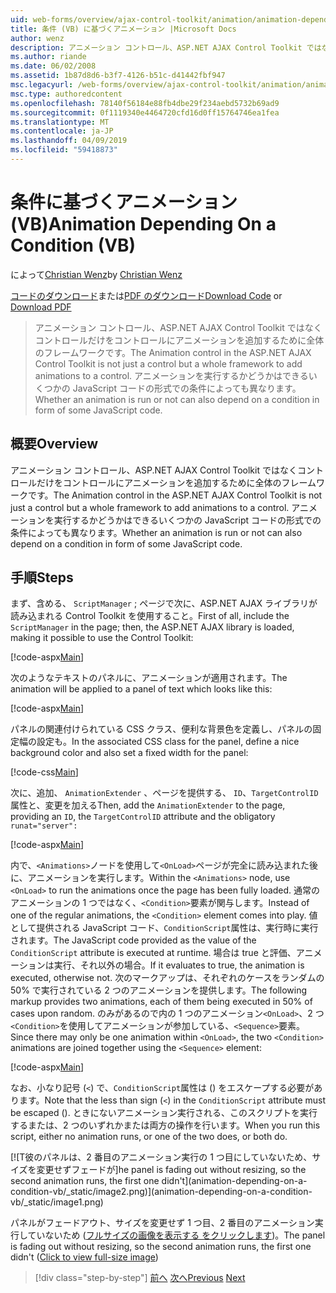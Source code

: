 ```yaml
---
uid: web-forms/overview/ajax-control-toolkit/animation/animation-depending-on-a-condition-vb
title: 条件 (VB) に基づくアニメーション |Microsoft Docs
author: wenz
description: アニメーション コントロール、ASP.NET AJAX Control Toolkit ではなくコントロールだけをコントロールにアニメーションを追加するために全体のフレームワークです。 アニメーションがかどうか.
ms.author: riande
ms.date: 06/02/2008
ms.assetid: 1b87d8d6-b3f7-4126-b51c-d41442fbf947
msc.legacyurl: /web-forms/overview/ajax-control-toolkit/animation/animation-depending-on-a-condition-vb
msc.type: authoredcontent
ms.openlocfilehash: 78140f56184e88fb4dbe29f234aebd5732b69ad9
ms.sourcegitcommit: 0f1119340e4464720cfd16d0ff15764746ea1fea
ms.translationtype: MT
ms.contentlocale: ja-JP
ms.lasthandoff: 04/09/2019
ms.locfileid: "59418873"
---
```

# <a name="animation-depending-on-a-condition-vb"></a><span data-ttu-id="caeaa-104">条件に基づくアニメーション (VB)</span><span class="sxs-lookup"><span data-stu-id="caeaa-104">Animation Depending On a Condition (VB)</span></span>

<span data-ttu-id="caeaa-105">によって[Christian Wenz](https://github.com/wenz)</span><span class="sxs-lookup"><span data-stu-id="caeaa-105">by [Christian Wenz](https://github.com/wenz)</span></span>

<span data-ttu-id="caeaa-106">[コードのダウンロード](http://download.microsoft.com/download/f/9/a/f9a26acd-8df4-4484-8a18-199e4598f411/Animation4.vb.zip)または[PDF のダウンロード](http://download.microsoft.com/download/6/7/1/6718d452-ff89-4d3f-a90e-c74ec2d636a3/animation4VB.pdf)</span><span class="sxs-lookup"><span data-stu-id="caeaa-106">[Download Code](http://download.microsoft.com/download/f/9/a/f9a26acd-8df4-4484-8a18-199e4598f411/Animation4.vb.zip) or [Download PDF](http://download.microsoft.com/download/6/7/1/6718d452-ff89-4d3f-a90e-c74ec2d636a3/animation4VB.pdf)</span></span>

> <span data-ttu-id="caeaa-107">アニメーション コントロール、ASP.NET AJAX Control Toolkit ではなくコントロールだけをコントロールにアニメーションを追加するために全体のフレームワークです。</span><span class="sxs-lookup"><span data-stu-id="caeaa-107">The Animation control in the ASP.NET AJAX Control Toolkit is not just a control but a whole framework to add animations to a control.</span></span> <span data-ttu-id="caeaa-108">アニメーションを実行するかどうかはできるいくつかの JavaScript コードの形式での条件によっても異なります。</span><span class="sxs-lookup"><span data-stu-id="caeaa-108">Whether an animation is run or not can also depend on a condition in form of some JavaScript code.</span></span>


## <a name="overview"></a><span data-ttu-id="caeaa-109">概要</span><span class="sxs-lookup"><span data-stu-id="caeaa-109">Overview</span></span>

<span data-ttu-id="caeaa-110">アニメーション コントロール、ASP.NET AJAX Control Toolkit ではなくコントロールだけをコントロールにアニメーションを追加するために全体のフレームワークです。</span><span class="sxs-lookup"><span data-stu-id="caeaa-110">The Animation control in the ASP.NET AJAX Control Toolkit is not just a control but a whole framework to add animations to a control.</span></span> <span data-ttu-id="caeaa-111">アニメーションを実行するかどうかはできるいくつかの JavaScript コードの形式での条件によっても異なります。</span><span class="sxs-lookup"><span data-stu-id="caeaa-111">Whether an animation is run or not can also depend on a condition in form of some JavaScript code.</span></span>

## <a name="steps"></a><span data-ttu-id="caeaa-112">手順</span><span class="sxs-lookup"><span data-stu-id="caeaa-112">Steps</span></span>

<span data-ttu-id="caeaa-113">まず、含める、 `ScriptManager` ; ページで次に、ASP.NET AJAX ライブラリが読み込まれる Control Toolkit を使用すること。</span><span class="sxs-lookup"><span data-stu-id="caeaa-113">First of all, include the `ScriptManager` in the page; then, the ASP.NET AJAX library is loaded, making it possible to use the Control Toolkit:</span></span>

[!code-aspx[Main](animation-depending-on-a-condition-vb/samples/sample1.aspx)]

<span data-ttu-id="caeaa-114">次のようなテキストのパネルに、アニメーションが適用されます。</span><span class="sxs-lookup"><span data-stu-id="caeaa-114">The animation will be applied to a panel of text which looks like this:</span></span>

[!code-aspx[Main](animation-depending-on-a-condition-vb/samples/sample2.aspx)]

<span data-ttu-id="caeaa-115">パネルの関連付けられている CSS クラス、便利な背景色を定義し、パネルの固定幅の設定も。</span><span class="sxs-lookup"><span data-stu-id="caeaa-115">In the associated CSS class for the panel, define a nice background color and also set a fixed width for the panel:</span></span>

[!code-css[Main](animation-depending-on-a-condition-vb/samples/sample3.css)]

<span data-ttu-id="caeaa-116">次に、追加、 `AnimationExtender` 、ページを提供する、 `ID`、`TargetControlID`属性と、変更を加える</span><span class="sxs-lookup"><span data-stu-id="caeaa-116">Then, add the `AnimationExtender` to the page, providing an `ID`, the `TargetControlID` attribute and the obligatory</span></span> `runat="server":`

[!code-aspx[Main](animation-depending-on-a-condition-vb/samples/sample4.aspx)]

<span data-ttu-id="caeaa-117">内で、`<Animations>`ノードを使用して`<OnLoad>`ページが完全に読み込まれた後に、アニメーションを実行します。</span><span class="sxs-lookup"><span data-stu-id="caeaa-117">Within the `<Animations>` node, use `<OnLoad>` to run the animations once the page has been fully loaded.</span></span> <span data-ttu-id="caeaa-118">通常のアニメーションの 1 つではなく、`<Condition>`要素が関与します。</span><span class="sxs-lookup"><span data-stu-id="caeaa-118">Instead of one of the regular animations, the `<Condition>` element comes into play.</span></span> <span data-ttu-id="caeaa-119">値として提供される JavaScript コード、`ConditionScript`属性は、実行時に実行されます。</span><span class="sxs-lookup"><span data-stu-id="caeaa-119">The JavaScript code provided as the value of the `ConditionScript` attribute is executed at runtime.</span></span> <span data-ttu-id="caeaa-120">場合は true と評価、アニメーションは実行、それ以外の場合。</span><span class="sxs-lookup"><span data-stu-id="caeaa-120">If it evaluates to true, the animation is executed, otherwise not.</span></span> <span data-ttu-id="caeaa-121">次のマークアップは、それぞれのケースをランダムの 50% で実行されている 2 つのアニメーションを提供します。</span><span class="sxs-lookup"><span data-stu-id="caeaa-121">The following markup provides two animations, each of them being executed in 50% of cases upon random.</span></span> <span data-ttu-id="caeaa-122">のみがあるので内の 1 つのアニメーション`<OnLoad>`、2 つ`<Condition>`を使用してアニメーションが参加している、`<Sequence>`要素。</span><span class="sxs-lookup"><span data-stu-id="caeaa-122">Since there may only be one animation within `<OnLoad>`, the two `<Condition>` animations are joined together using the `<Sequence>` element:</span></span>

[!code-aspx[Main](animation-depending-on-a-condition-vb/samples/sample5.aspx)]

<span data-ttu-id="caeaa-123">なお、小なり記号 (`<`) で、`ConditionScript`属性は () をエスケープする必要があります。</span><span class="sxs-lookup"><span data-stu-id="caeaa-123">Note that the less than sign (`<`) in the `ConditionScript` attribute must be escaped ().</span></span> <span data-ttu-id="caeaa-124">ときにないアニメーション実行される、このスクリプトを実行するまたは、2 つのいずれかまたは両方の操作を行います。</span><span class="sxs-lookup"><span data-stu-id="caeaa-124">When you run this script, either no animation runs, or one of the two does, or both do.</span></span>


[![T<span data-ttu-id="caeaa-125">彼のパネルは、2 番目のアニメーション実行の 1 つ目にしていないため、サイズを変更せずフェードが]</span><span class="sxs-lookup"><span data-stu-id="caeaa-125">he panel is fading out without resizing, so the second animation runs, the first one didn't]</span></span>(animation-depending-on-a-condition-vb/_static/image2.png)](animation-depending-on-a-condition-vb/_static/image1.png)

<span data-ttu-id="caeaa-126">パネルがフェードアウト、サイズを変更せず 1 つ目、2 番目のアニメーション実行していないため ([フルサイズの画像を表示する をクリックします](animation-depending-on-a-condition-vb/_static/image3.png))。</span><span class="sxs-lookup"><span data-stu-id="caeaa-126">The panel is fading out without resizing, so the second animation runs, the first one didn't ([Click to view full-size image](animation-depending-on-a-condition-vb/_static/image3.png))</span></span>

> [!div class="step-by-step"]
> <span data-ttu-id="caeaa-127">[前へ](executing-several-animations-after-each-other-vb.md)
> [次へ](picking-one-animation-out-of-a-list-vb.md)</span><span class="sxs-lookup"><span data-stu-id="caeaa-127">[Previous](executing-several-animations-after-each-other-vb.md)
[Next](picking-one-animation-out-of-a-list-vb.md)</span></span>
